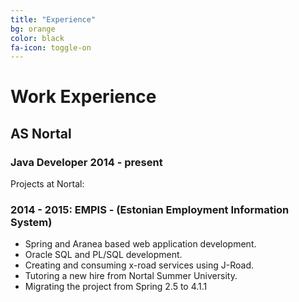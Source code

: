 ```yaml
---
title: "Experience"
bg: orange
color: black
fa-icon: toggle-on
---
```


# Work Experience

## AS Nortal
### Java Developer 2014 - present




Projects at Nortal:
### 2014 - 2015: EMPIS - (Estonian Employment Information System)
- Spring and Aranea based web application development.
- Oracle SQL and PL/SQL development.
- Creating and consuming x-road services using J-Road.
- Tutoring a new hire from Nortal Summer University.
- Migrating the project from Spring 2.5 to 4.1.1

